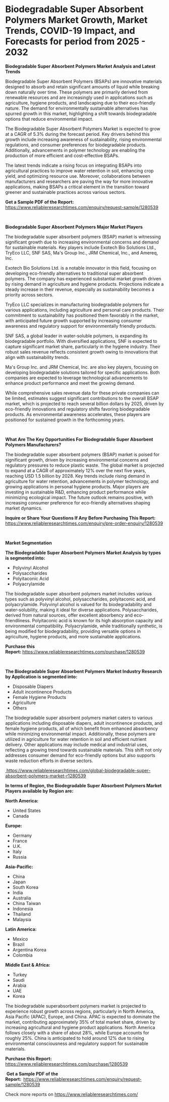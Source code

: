 <p><h1>Biodegradable Super Absorbent Polymers Market Growth, Market Trends, COVID-19 Impact, and Forecasts for period from 2025 - 2032</h1></p><p><strong>Biodegradable Super Absorbent Polymers Market Analysis and Latest Trends</strong></p>
<p><p>Biodegradable Super Absorbent Polymers (BSAPs) are innovative materials designed to absorb and retain significant amounts of liquid while breaking down naturally over time. These polymers are primarily derived from renewable resources and are increasingly used in applications such as agriculture, hygiene products, and landscaping due to their eco-friendly nature. The demand for environmentally sustainable alternatives has spurred growth in this market, highlighting a shift towards biodegradable options that reduce environmental impact.</p><p>The Biodegradable Super Absorbent Polymers Market is expected to grow at a CAGR of 5.3% during the forecast period. Key drivers behind this growth include increasing awareness of sustainability, rising environmental regulations, and consumer preferences for biodegradable products. Additionally, advancements in polymer technology are enabling the production of more efficient and cost-effective BSAPs. </p><p>The latest trends indicate a rising focus on integrating BSAPs into agricultural practices to improve water retention in soil, enhancing crop yield, and optimizing resource use. Moreover, collaborations between manufacturers and researchers are paving the way for more innovative applications, making BSAPs a critical element in the transition toward greener and sustainable practices across various sectors.</p></p>
<p><strong>Get a Sample PDF of the Report:&nbsp;</strong> <a href="https://www.reliableresearchtimes.com/enquiry/request-sample/1280539?utm_campaign=2117&utm_medium=2&utm_source=Github&utm_content=ia&utm_term=24032025&utm_id=biodegradable-super-absorbent-polymers">https://www.reliableresearchtimes.com/enquiry/request-sample/1280539</a></p>
<p>&nbsp;</p>
<p><strong>Biodegradable Super Absorbent Polymers Major Market Players</strong></p>
<p><p>The biodegradable super absorbent polymers (BSAP) market is witnessing significant growth due to increasing environmental concerns and demand for sustainable materials. Key players include Exotech Bio Solutions Ltd., TryEco LLC, SNF SAS, Ma's Group Inc., JRM Chemical, Inc., and Amereq, Inc.</p><p>Exotech Bio Solutions Ltd. is a notable innovator in this field, focusing on developing eco-friendly alternatives to traditional super absorbent polymers. The company has experienced substantial market growth driven by rising demand in agriculture and hygiene products. Projections indicate a steady increase in their revenue, especially as sustainability becomes a priority across sectors.</p><p>TryEco LLC specializes in manufacturing biodegradable polymers for various applications, including agriculture and personal care products. Their commitment to sustainability has positioned them favorably in the market, with anticipated future growth supported by increasing consumer awareness and regulatory support for environmentally friendly products.</p><p>SNF SAS, a global leader in water-soluble polymers, is expanding its biodegradable portfolio. With diversified applications, SNF is expected to capture significant market share, particularly in the hygiene industry. Their robust sales revenue reflects consistent growth owing to innovations that align with sustainability trends.</p><p>Ma's Group Inc. and JRM Chemical, Inc. are also key players, focusing on developing biodegradable solutions tailored for specific applications. Both companies are expected to leverage technological advancements to enhance product performance and meet the growing demand.</p><p>While comprehensive sales revenue data for these private companies can be limited, estimates suggest significant contributions to the overall BSAP market, which is projected to reach several billion dollars by 2025, driven by eco-friendly innovations and regulatory shifts favoring biodegradable products. As environmental awareness accelerates, these players are positioned for sustained growth in the forthcoming years.</p></p>
<p>&nbsp;</p>
<p><strong>What Are The Key Opportunities For Biodegradable Super Absorbent Polymers Manufacturers?</strong></p>
<p><p>The biodegradable super absorbent polymers (BSAP) market is poised for significant growth, driven by increasing environmental concerns and regulatory pressures to reduce plastic waste. The global market is projected to expand at a CAGR of approximately 12% over the next five years, reaching USD 1.5 billion by 2028. Key trends include rising demand in agriculture for water retention, advancements in polymer technology, and growing applications in personal hygiene products. Major players are investing in sustainable R&D, enhancing product performance while minimizing ecological impact. The future outlook remains positive, with increasing consumer preference for eco-friendly alternatives shaping market dynamics.</p></p>
<p><strong>Inquire or Share Your Questions If Any Before Purchasing This Report:</strong> <a href="https://www.reliableresearchtimes.com/enquiry/pre-order-enquiry/1280539?utm_campaign=2117&utm_medium=2&utm_source=Github&utm_content=ia&utm_term=24032025&utm_id=biodegradable-super-absorbent-polymers">https://www.reliableresearchtimes.com/enquiry/pre-order-enquiry/1280539</a></p>
<p>&nbsp;</p>
<p><strong>Market Segmentation</strong></p>
<p><strong>The Biodegradable Super Absorbent Polymers Market Analysis by types is segmented into:</strong></p>
<p><ul><li>Polyvinyl Alcohol</li><li>Polysaccharides</li><li>Polyitaconic Acid</li><li>Polyacrylamide</li></ul></p>
<p><p>The biodegradable super absorbent polymers market includes various types such as polyvinyl alcohol, polysaccharides, polyitaconic acid, and polyacrylamide. Polyvinyl alcohol is valued for its biodegradability and water-solubility, making it ideal for diverse applications. Polysaccharides, derived from natural sources, offer excellent absorbency and eco-friendliness. Polyitaconic acid is known for its high absorption capacity and environmental compatibility. Polyacrylamide, while traditionally synthetic, is being modified for biodegradability, providing versatile options in agriculture, hygiene products, and more sustainable applications.</p></p>
<p><strong>Purchase this Report:&nbsp;</strong><a href="https://www.reliableresearchtimes.com/purchase/1280539?utm_campaign=2117&utm_medium=2&utm_source=Github&utm_content=ia&utm_term=24032025&utm_id=biodegradable-super-absorbent-polymers">https://www.reliableresearchtimes.com/purchase/1280539</a></p>
<p>&nbsp;</p>
<p><strong>The Biodegradable Super Absorbent Polymers Market Industry Research by Application is segmented into:</strong></p>
<p><ul><li>Disposable Diapers</li><li>Adult incontinence Products</li><li>Female Hygiene Products</li><li>Agriculture</li><li>Others</li></ul></p>
<p><p>The biodegradable super absorbent polymers market caters to various applications including disposable diapers, adult incontinence products, and female hygiene products, all of which benefit from enhanced absorbency while minimizing environmental impact. Additionally, these polymers are utilized in agriculture for water retention in soil and efficient nutrient delivery. Other applications may include medical and industrial uses, reflecting a growing trend towards sustainable materials. This shift not only addresses consumer demand for eco-friendly options but also supports waste reduction efforts in diverse sectors.</p></p>
<p><a href="https://www.reliableresearchtimes.com/global-biodegradable-super-absorbent-polymers-market-r1280539?utm_campaign=2117&utm_medium=2&utm_source=Github&utm_content=ia&utm_term=24032025&utm_id=biodegradable-super-absorbent-polymers">&nbsp;https://www.reliableresearchtimes.com/global-biodegradable-super-absorbent-polymers-market-r1280539</a></p>
<p><strong>In terms of Region, the Biodegradable Super Absorbent Polymers Market Players available by Region are:</strong></p>
<p>
    <p> <strong> North America: </strong>
        <ul>
            <li>United States</li>
            <li>Canada</li>
        </ul>
        </p> 
    <p> <strong> Europe: </strong>
        <ul>
            <li>Germany</li>
            <li>France</li>
            <li>U.K.</li>
            <li>Italy</li>
            <li>Russia</li>
        </ul>
        </p> 
    <p> <strong> Asia-Pacific: </strong>
        <ul>
            <li>China</li>
            <li>Japan</li>
            <li>South Korea</li>
            <li>India</li>
            <li>Australia</li>
            <li>China Taiwan</li>
            <li>Indonesia</li>
            <li>Thailand</li>
            <li>Malaysia</li>
        </ul>
        </p> 
    <p> <strong> Latin America: </strong>
        <ul>
            <li>Mexico</li>
            <li>Brazil</li>
            <li>Argentina Korea</li>
            <li>Colombia</li>
        </ul>
        </p> 
    <p> <strong> Middle East & Africa: </strong>
        <ul>
            <li>Turkey</li>
            <li>Saudi</li>
            <li>Arabia</li>
            <li>UAE</li>
            <li>Korea</li>
        </ul>
    </p>
    </p>
<p><p>The biodegradable superabsorbent polymers market is projected to experience robust growth across regions, particularly in North America, Asia Pacific (APAC), Europe, and China. APAC is expected to dominate the market, contributing approximately 35% of total market share, driven by increasing agricultural and hygiene product applications. North America follows closely with a share of about 28%, while Europe accounts for roughly 25%. China is anticipated to hold around 12% due to rising environmental consciousness and regulatory support for sustainable materials.</p></p>
<p><strong>Purchase this Report: </strong><a href="https://www.reliableresearchtimes.com/purchase/1280539?utm_campaign=2117&utm_medium=2&utm_source=Github&utm_content=ia&utm_term=24032025&utm_id=biodegradable-super-absorbent-polymers">https://www.reliableresearchtimes.com/purchase/1280539</a></p>
<p>&nbsp;<strong>Get a Sample PDF of the Report:&nbsp;&nbsp;</strong><a href="https://www.reliableresearchtimes.com/enquiry/request-sample/1280539?utm_campaign=2117&utm_medium=2&utm_source=Github&utm_content=ia&utm_term=24032025&utm_id=biodegradable-super-absorbent-polymers">https://www.reliableresearchtimes.com/enquiry/request-sample/1280539</a></p>
<p><strong></strong></p>
<p>Check more reports on <a href="https://www.reliableresearchtimes.com/?utm_campaign=2117&utm_medium=2&utm_source=Github&utm_content=ia&utm_term=24032025&utm_id=biodegradable-super-absorbent-polymers">https://www.reliableresearchtimes.com/</a></p>